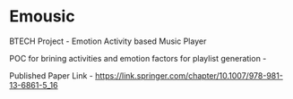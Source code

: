 # Emousic
BTECH Project - Emotion Activity based Music Player

POC for brining activities and emotion factors for playlist generation - 

Published Paper Link - 
https://link.springer.com/chapter/10.1007/978-981-13-6861-5_16
